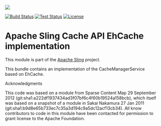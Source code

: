 [<img src="https://sling.apache.org/res/logos/sling.png"/>](https://sling.apache.org)

 [![Build Status](https://builds.apache.org/buildStatus/icon?job=Sling/sling-org-apache-sling-commons-cache-ehcache/master)](https://builds.apache.org/job/Sling/job/sling-org-apache-sling-commons-cache-ehcache/job/master) [![Test Status](https://img.shields.io/jenkins/t/https/builds.apache.org/job/Sling/job/sling-org-apache-sling-commons-cache-ehcache/job/master.svg)](https://builds.apache.org/job/Sling/job/sling-org-apache-sling-commons-cache-ehcache/job/master/test_results_analyzer/) [![License](https://img.shields.io/badge/License-Apache%202.0-blue.svg)](https://www.apache.org/licenses/LICENSE-2.0)

# Apache Sling Cache API EhCache implementation

This module is part of the [Apache Sling](https://sling.apache.org) project.

This bundle contains an implementation of the CacheManagerService based on EhCache.

Acknowledgments

This code was based on a module from Sparse Content Map 29 September 2012 (git:sha1:a222df1937434ad3f07bf6c4f60b19524a158bcb), which itself was based on a snapshot of a 
module in Sakai Nakamura 27 Jan 2011 (git:sha1:b9d8e65b733ec7c35a3d194c9a5dc12acf13cb34). All know contributors to code in this module have been
contacted for permission to grant license to the Apache Foundation.
